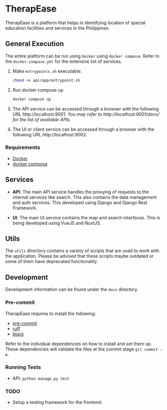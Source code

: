 # TherapEase

TherapEase is a platform that helps in identifying location of special education facilities and services in the Philippines.

## General Execution

The entire platform can be run using `Docker` using `docker compose`. Refer to the `docker-compose.yml` for the extensive list of services.

1. Make `entrypoints.sh` executable.

   ```bash
   chmod +x api/app/entrypoint.sh
   ```

2. Run docker compose up

   ```bash
   docker compose up
   ```

3. The API service can be accessed through a browser with the following URL http://localhost:9001. _You may refer to http://localhost:9001/docs/ for the list of available APIs._

4. The UI or client service can be accessed through a browser with the following URL http://localhost:9002.

### Requirements

- [Docker](https://docs.docker.com/desktop/wsl/)
- [docker compose](https://docs.docker.com/compose/install/)

## Services

- **API**: The main API service handles the proxying of requests to the internal services like search. This also contains the data management and auth services. This developed using Django and Django Rest Framework.

- **UI**: The main UI service contains the map and search interfaces. This is being developed using VueJS and NuxtJS.

## Utils

The `utils` directory contains a variety of scripts that are used to work with the application. Please be advised that these scripts maybe outdated or some of them have deprecated functionality.

## Development

Development information can be found under the `docs` directory.

### Pre-commit
TherapEase requires to install the following:

- [pre-commit](https://pre-commit.com/)
- [ruff](https://docs.astral.sh/ruff/installation/)
- [black](https://github.com/psf/black)

Refer to the individual dependencies on how to install and set them up. These dependencies will validate the files at the commit stage `git commit -m`.

### Running Tests

- API: `python manage.py test`

### TODO
- Setup a testing framework for the frontend.
